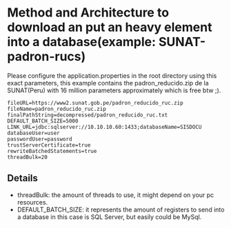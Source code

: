 # Method and Architecture to download an put an heavy element into a database(example: SUNAT-padron-rucs)

Please configure the application.properties in the root directory
using this exact parameters, this example contains the padron_reducido.zip
de la SUNAT(Peru) with 16 million parameters approximately which is free btw ;).

```application.properties
fileURL=https://www2.sunat.gob.pe/padron_reducido_ruc.zip
fileName=padron_reducido_ruc.zip
finalPathString=decompressed/padron_reducido_ruc.txt
DEFAULT_BATCH_SIZE=5000
LINK_URL=jdbc:sqlserver://10.10.10.60:1433;databaseName=SISDOCU
databaseUser=user
passwordUser=password
trustServerCertificate=true
rewriteBatchedStatements=true
threadBulk=20
```

## Details
- threadBulk: the amount of threads to use, it might depend on your pc resources. 
- DEFAULT_BATCH_SIZE: it represents the amount of registers to send into a 
database in this case is SQL Server, but easily could be MySql. 


